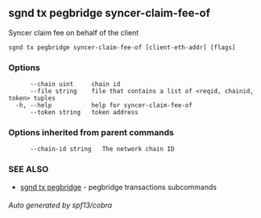 ## sgnd tx pegbridge syncer-claim-fee-of

Syncer claim fee on behalf of the client

```
sgnd tx pegbridge syncer-claim-fee-of [client-eth-addr] [flags]
```

### Options

```
      --chain uint     chain id
      --file string    file that contains a list of <reqid, chainid, token> tuples
  -h, --help           help for syncer-claim-fee-of
      --token string   token address
```

### Options inherited from parent commands

```
      --chain-id string   The network chain ID
```

### SEE ALSO

* [sgnd tx pegbridge](sgnd_tx_pegbridge.md)	 - pegbridge transactions subcommands

###### Auto generated by spf13/cobra
